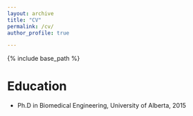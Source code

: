 ```yaml
---
layout: archive
title: "CV"
permalink: /cv/
author_profile: true

---
```


 {% include base_path %}

Education
======

* Ph.D in Biomedical Engineering, University of Alberta, 2015


